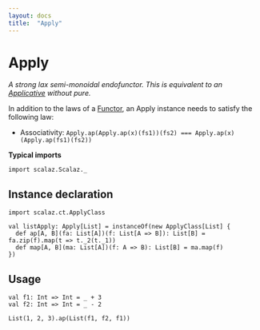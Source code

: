 ```yaml
---
layout: docs
title:  "Apply"
---
```


# Apply

*A strong lax semi-monoidal endofunctor. This is equivalent to an [Applicative](./Applicative.html) without pure.*

In addition to the laws of a [Functor](./Functor.html), an Apply instance needs to satisfy the following law:

- Associativity: `Apply.ap(Apply.ap(x)(fs1))(fs2) === Apply.ap(x)(Apply.ap(fs1)(fs2))`

**Typical imports**

```tut:silent
import scalaz.Scalaz._
```

## Instance declaration

```tut
import scalaz.ct.ApplyClass

val listApply: Apply[List] = instanceOf(new ApplyClass[List] {
  def ap[A, B](fa: List[A])(f: List[A => B]): List[B] = fa.zip(f).map(t => t._2(t._1))
  def map[A, B](ma: List[A])(f: A => B): List[B] = ma.map(f)
})
```

## Usage

```tut
val f1: Int => Int = _ + 3
val f2: Int => Int = _ - 2

List(1, 2, 3).ap(List(f1, f2, f1))
```
